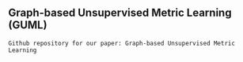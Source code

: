 ## Graph-based Unsupervised Metric Learning (GUML)
```
Github repository for our paper: Graph-based Unsupervised Metric Learning
```
